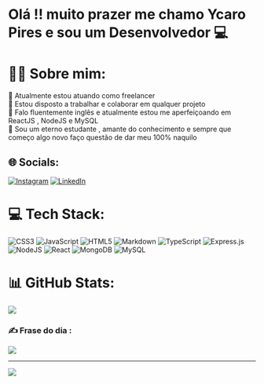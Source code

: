 # Olá !! muito prazer me chamo Ycaro Pires e sou um Desenvolvedor 💻


# 👨‍🎓 Sobre mim:
🔭 Atualmente estou atuando como freelancer<br>👯 Estou disposto a trabalhar e colaborar em qualquer projeto<br>🌱 Falo fluentemente inglês e atualmente estou me aperfeiçoando em ReactJS , NodeJS e MySQL<br>📖 Sou um eterno estudante , amante do conhecimento e sempre que começo algo novo faço questão de dar meu 100% naquilo


## 🌐 Socials:
[![Instagram](https://img.shields.io/badge/Instagram-%23E4405F.svg?logo=Instagram&logoColor=white)](https://instagram.com/ycaro_oleg) [![LinkedIn](https://img.shields.io/badge/LinkedIn-%230077B5.svg?logo=linkedin&logoColor=white)](https://www.linkedin.com/in/ycaro-pires-944297240/) 

# 💻 Tech Stack:
![CSS3](https://img.shields.io/badge/css3-%231572B6.svg?style=for-the-badge&logo=css3&logoColor=white) ![JavaScript](https://img.shields.io/badge/javascript-%23323330.svg?style=for-the-badge&logo=javascript&logoColor=%23F7DF1E) ![HTML5](https://img.shields.io/badge/html5-%23E34F26.svg?style=for-the-badge&logo=html5&logoColor=white) ![Markdown](https://img.shields.io/badge/markdown-%23000000.svg?style=for-the-badge&logo=markdown&logoColor=white) ![TypeScript](https://img.shields.io/badge/typescript-%23007ACC.svg?style=for-the-badge&logo=typescript&logoColor=white) ![Express.js](https://img.shields.io/badge/express.js-%23404d59.svg?style=for-the-badge&logo=express&logoColor=%2361DAFB) ![NodeJS](https://img.shields.io/badge/node.js-6DA55F?style=for-the-badge&logo=node.js&logoColor=white) ![React](https://img.shields.io/badge/react-%2320232a.svg?style=for-the-badge&logo=react&logoColor=%2361DAFB) ![MongoDB](https://img.shields.io/badge/MongoDB-%234ea94b.svg?style=for-the-badge&logo=mongodb&logoColor=white) ![MySQL](https://img.shields.io/badge/mysql-%2300f.svg?style=for-the-badge&logo=mysql&logoColor=white)
# 📊 GitHub Stats:

![](https://github-readme-streak-stats.herokuapp.com/?user=Ycaro-Oleg&theme=dark&hide_border=false)


### ✍️ Frase do dia :
![](https://quotes-github-readme.vercel.app/api?type=vetical&theme=dark)

---
[![](https://visitcount.itsvg.in/api?id=Ycaro-Oleg&icon=0&color=0)](https://visitcount.itsvg.in)

